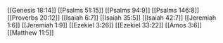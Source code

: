 [[Genesis 18:14]]
[[Psalms 51:15]]
[[Psalms 94:9]]
[[Psalms 146:8]]
[[Proverbs 20:12]]
[[Isaiah 6:7]]
[[Isaiah 35:5]]
[[Isaiah 42:7]]
[[Jeremiah 1:6]]
[[Jeremiah 1:9]]
[[Ezekiel 3:26]]
[[Ezekiel 33:22]]
[[Amos 3:6]]
[[Matthew 11:5]]
